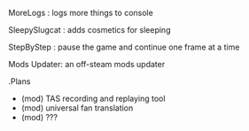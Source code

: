 MoreLogs : logs more things to console

SleepySlugcat : adds cosmetics for sleeping

StepByStep : pause the game and continue one frame at a time

Mods Updater: an off-steam mods updater


.Plans
- (mod) TAS recording and replaying tool
- (mod) universal fan translation
- (mod) ???
